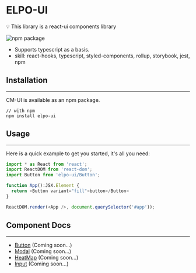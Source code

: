 # ELPO-UI

💡 This library is a react-ui components library

![npm package](https://img.shields.io/badge/npm%20package-v0.0.1-brightgreen.svg)

- Supports typescript as a basis.
- skill: react-hooks, typescript, styled-components, rollup, storybook, jest, npm

## Installation

---

CM-UI is available as an npm package.

```shell
// with npm
npm install elpo-ui
```

## Usage

---
Here is a quick example to get you started, it's all you need:

```js
import * as React from 'react';
import ReactDOM from 'react-dom';
import Button from 'elpo-ui/Button';

function App():JSX.Element {
  return <Button variant="fill">button</Button>
}

ReactDOM.render(<App />, document.querySelector('#app'));
```

## Component Docs

---

- [Button]() (Coming soon...)
- [Modal]() (Coming soon...)
- [HeatMap]() (Coming soon...)
- [Input]() (Coming soon...)
